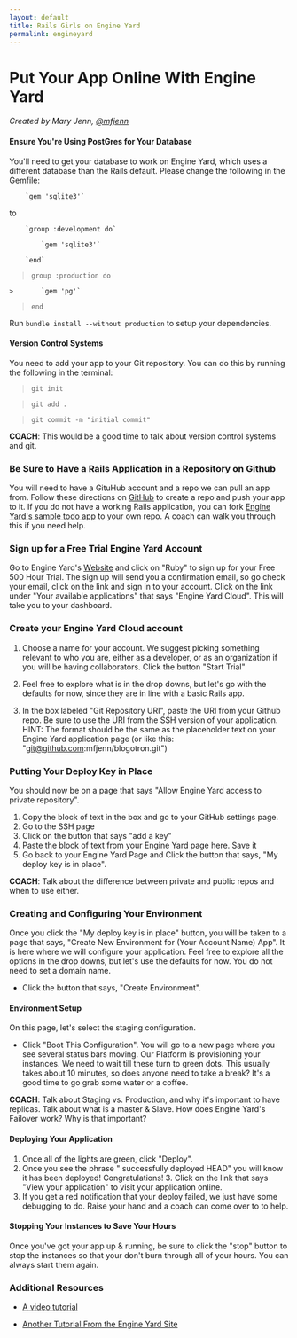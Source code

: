 ```yaml
---
layout: default
title: Rails Girls on Engine Yard
permalink: engineyard
---
```


# Put Your App Online With Engine Yard

*Created by Mary Jenn, [@mfjenn](https://twitter.com/mfjenn)*

#### Ensure You're Using PostGres for Your Database

You'll need to get your database to work on Engine Yard, which uses a different database than the Rails default. Please change the following in the Gemfile:


		`gem 'sqlite3'`


to

		`group :development do`

  			`gem 'sqlite3'`

		`end`


> `group :production do`

  	> 		`gem 'pg'`

> 	`end`



Run `bundle install --without production` to setup your dependencies.

#### Version Control Systems

You need to add your app to your Git repository. You can do this by running the following in the terminal:


>	`git init`

>	`git add .`

>	`git commit -m "initial commit"`


__COACH__: This would be a good time to talk about version control systems and git.

### Be Sure to Have a Rails Application in a Repository on Github 

You will need to have a GituHub account and a repo we can pull an app from. Follow these directions on [GitHub](https://help.github.com/articles/create-a-repo) to create a repo and push your app to it. If you do not have a working Rails application, you can fork [Engine Yard's sample todo app](https://github.com/engineyard/todo) to your own repo. A coach can walk you through this if you need help. 

### Sign up for a Free Trial Engine Yard Account

Go to Engine Yard's [Website](https://www.engineyard.com/) and click on "Ruby" to sign up for your Free 500 Hour Trial. The sign up will send you a confirmation email, so go check your email, click on the link and sign in to your account. Click on the link under "Your available applications" that says "Engine Yard Cloud". This will take you to your dashboard. 

### Create your Engine Yard Cloud account

1. 	Choose a name for your account. We suggest picking something relevant to who you are, either as a developer, or as an organization if you will be having collaborators. Click the button "Start Trial"

2. 	Feel free to explore what is in the drop downs, but let's go with the defaults for now, since they are in line with a basic Rails app. 

3. 	In the box labeled "Git Repository URI", paste the URI from your Github repo. Be sure to use the URI from the SSH version of your application. HINT: The format should be the same as the placeholder text on your Engine Yard application page (or like this: "git@github.com:mfjenn/blogotron.git")


### Putting Your Deploy Key in Place

You should now be on a page that says "Allow Engine Yard access to private repository".

1.	Copy the block of text in the box and go to your GitHub settings page.
2.	Go to the SSH page
3.	Click on the button that says "add a key"
4.	Paste the block of text from your Engine Yard page here. Save it
5.	Go back to your Engine Yard Page and Click the button that says, "My deploy key is in place". 

__COACH__: Talk about the difference between private and public repos and when to use either.

### Creating and Configuring Your Environment

Once you click the "My deploy key is in place" button, you will be taken to a page that says, "Create New Environment for (Your Account Name) App". It is here where we will configure your application. Feel free to explore all the options in the drop downs, but let's use the defaults for now. You do not need to set a domain name. 
*	Click the button that says, "Create Environment". 

#### Environment Setup

On this page, let's select the staging configuration.
*	Click "Boot This Configuration". You will go to a new page where you see several status bars moving. Our Platform is provisioning your instances. We need to wait till these turn to green dots. This usually takes about 10 minutes, so does anyone need to take a break? It's a good time to go grab some water or a coffee. 

__COACH__: Talk about Staging vs. Production, and why it's important to have replicas. Talk about what is a master & Slave. How does Engine Yard's Failover work? Why is that important? 


#### Deploying Your Application

1.	Once all of the lights are green, click "Deploy". 
2.	Once you see the phrase "<your name> successfully deployed HEAD" you will know it has been deployed! Congratulations! 3.	Click on the link that says "View your application" to visit your application online. 
4.	If you get a red notification that your deploy failed, we just have some debugging to do. Raise your hand and a coach can come over to to help. 
	
	
#### Stopping Your Instances to Save Your Hours

Once you've got your app up & running, be sure to click the "stop" button to stop the instances so that your don't burn through all of your hours. You can always start them again. 	

### Additional Resources
*	[A video tutorial](https://support.cloud.engineyard.com/entries/21009937-Video-Tutorial-Set-up-an-Account-and-Deploy-an-Application)

*	[Another Tutorial From the Engine Yard Site](https://support.cloud.engineyard.com/entries/20996751-Tutorial-How-to-Deploy-the-ToDo-Application-on-a-Trial-Account)	

	

